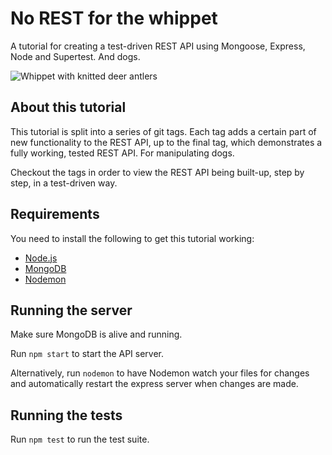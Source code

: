 # No REST for the whippet

A tutorial for creating a test-driven REST API using Mongoose, Express, Node and Supertest. And dogs.

![Whippet with knitted deer antlers](https://i.chzbgr.com/maxW500/6866564096/hB8EE6ABB/)

## About this tutorial

This tutorial is split into a series of git tags. Each tag adds a certain part of new functionality to the REST API, up to the final tag, which demonstrates a fully working, tested REST API. For manipulating dogs.

Checkout the tags in order to view the REST API being built-up, step by step, in a test-driven way.

## Requirements

You need to install the following to get this tutorial working:

- [Node.js](http://nodejs.org/)
- [MongoDB](http://www.mongodb.org/)
- [Nodemon](https://github.com/remy/nodemon)

## Running the server

Make sure MongoDB is alive and running.

Run `npm start` to start the API server.

Alternatively, run `nodemon` to have Nodemon watch your files for changes and automatically restart the express server when changes are made.

## Running the tests

Run `npm test` to run the test suite.

